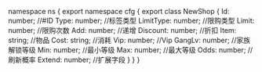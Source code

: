 namespace ns {
	export namespace cfg {
		export class NewShop {
			Id: number;		//#ID
			Type: number;		//标签类型
			LimitType: number;		//限购类型
			Limit: number;		//限购次数
			Add: number;		//递增
			Discount: number;		//折扣
			Item: string;		//物品
			Cost: string;		//消耗
			Vip: number;		//Vip
			GangLv: number;		//家族解锁等级
			Min: number;		//最小等级
			Max: number;		//最大等级
			Odds: number;		//刷新概率
			Extend: number;		//扩展字段
		}
	}
}